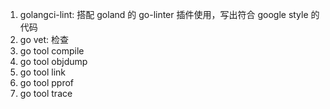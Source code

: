 1. golangci-lint: 搭配 goland 的 go-linter 插件使用，写出符合 google style 的代码
2. go vet: 检查
3. go tool compile
4. go tool objdump
5. go tool link
6. go tool pprof
7. go tool trace